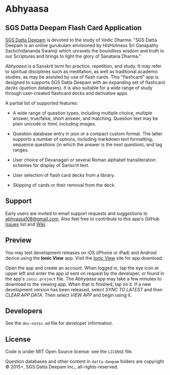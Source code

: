 Abhyaasa
=========

## SGS Datta Deepam Flash Card Application

[SGS Datta Deepam](http://www.sgsdattadeepam.org) is devoted to the study of Vedic Dharma: "SGS Datta Deepam is an online gurukulam envisioned by HisHoliness Sri Ganapathy Sachchidananda Swamiji which unravels the boundless wisdom and truth in our Scriptures and brings to light the glory of Sanatana Dharma."

*Abhyaasa* is a Sanskrit term for practice, repetition, and study. It may refer to spiritual disciplines such as meditation, as well as traditional academic studies, as may be assisted by use of flash cards. This "flashcard" app is designed to supports SGS Datta Deepam with an expanding set of flashcard *decks* (quetion databases). It is also suitable for a wide range of study through user-created flashcard decks and derivative apps.

A partial list of supported features:

- A wide range of question types, including multiple choice, multiple answer, true/false, short answer, and matching. Question text may be plain unicode or html, including images.

- Question database entry in json or a compact custom format. The latter supports a number of options, including markdown text formatting, sequence questions (in which the answer is the next question), and tag ranges.

- User choice of Devanagari or several Roman alphabet transliteration schemes for display of Sanscrit text.

- User selection of flash card decks from a library.

- Skipping of cards or their removal from the deck.

## Support

Early users are invited to email support requests and suggestions to <abhyaasa108@gmail.com>. Also feel free to contribute to this app's GitHub [Issues](https://github.com/vasudeva-chaynes/Abhyaasa/issues) list and [Wiki](https://github.com/vasudeva-chaynes/Abhyaasa/wiki).

## Preview

You may test development releases on iOS (iPhone or iPad) and Android device using the **Ionic View** app. Visit the [Ionic View](http://view.ionic.io) site for app download.

Open the app and create an account. When logged in, tap the eye icon at upper left and enter the app id sent on request by the developer, or found in the app's `ionic.project` file. The *Abhyaasa* app may take a few minutes to download to the viewing app. When that is finished, tap on it. If a new development version has been released, select *SYNC TO LATEST* and then *CLEAR APP DATA*. Then select *VIEW APP* and begin using it.

## Developers

See the `dev-notes.md` file for developer information.

## License

Code is under MIT Open Source license: see the `LICENSE` file.

Question databases and other content in `datta-deepam` folders are copyright &copy; 2015+, SGS Datta Deepam Inc., all-rights-reserved.
